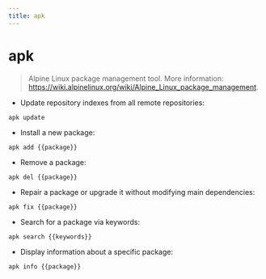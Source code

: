 ```yaml
---
title: apk
---
```

# apk

> Alpine Linux package management tool.
> More information: <https://wiki.alpinelinux.org/wiki/Alpine_Linux_package_management>.

- Update repository indexes from all remote repositories:

`apk update`

- Install a new package:

`apk add {{package}}`

- Remove a package:

`apk del {{package}}`

- Repair a package or upgrade it without modifying main dependencies:

`apk fix {{package}}`

- Search for a package via keywords:

`apk search {{keywords}}`

- Display information about a specific package:

`apk info {{package}}`
